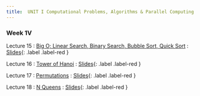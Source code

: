 ```yaml
---
title:  UNIT I Computational Problems, Algorithms & Parallel Computing
---
```


### Week 1V


Lecture 15
  : [ Big O; Linear Search, Binary Search, Bubble Sort, Quick Sort](#)
    : [Slides](#){: .label .label-red }
  
Lecture 16
  : [Tower of Hanoi](#)
    : [Slides](#){: .label .label-red }

Lecture 17
  : [Permutations](#)
    : [Slides](#){: .label .label-red }
  
Lecture 18
  : [N Queens](#)
    : [Slides](#){: .label .label-red }

  
